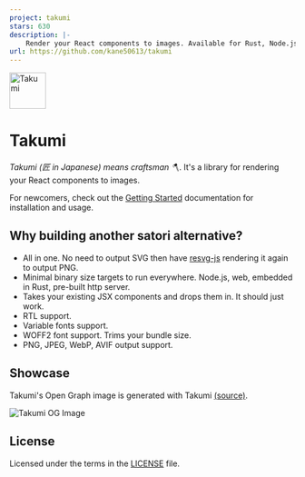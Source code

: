 ```yaml
---
project: takumi
stars: 630
description: |-
    Render your React components to images. Available for Rust, Node.js, and WebAssembly.
url: https://github.com/kane50613/takumi
---
```


<img src="./assets/images/takumi.svg" alt="Takumi" width="64" />

# Takumi

_Takumi (匠 in Japanese) means craftsman 🪓_. It's a library for rendering your React components to images.

For newcomers, check out the [Getting Started](https://takumi.kane.tw/docs/getting-started) documentation for installation and usage.

## Why building another satori alternative?

- All in one. No need to output SVG then have [resvg-js](https://github.com/thx/resvg-js) rendering it again to output PNG.
- Minimal binary size targets to run everywhere. Node.js, web, embedded in Rust, pre-built http server.
- Takes your existing JSX components and drops them in. It should just work.
- RTL support.
- Variable fonts support.
- WOFF2 font support. Trims your bundle size.
- PNG, JPEG, WebP, AVIF output support.

## Showcase

Takumi's Open Graph image is generated with Takumi [(source)](./example/twitter-images/components/og-image.tsx).

![Takumi OG Image](./example/twitter-images/output/og-image.png)

## License

Licensed under the terms in the [LICENSE](LICENSE) file.

